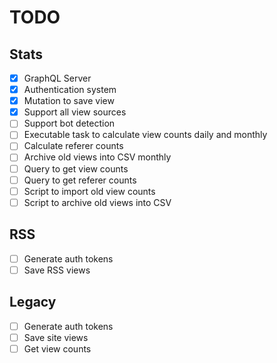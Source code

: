 # TODO

## Stats
- [x] GraphQL Server
- [x] Authentication system
- [x] Mutation to save view
- [x] Support all view sources
- [ ] Support bot detection
- [ ] Executable task to calculate view counts daily and monthly
- [ ] Calculate referer counts
- [ ] Archive old views into CSV monthly
- [ ] Query to get view counts
- [ ] Query to get referer counts
- [ ] Script to import old view counts 
- [ ] Script to archive old views into CSV

## RSS
- [ ] Generate auth tokens 
- [ ] Save RSS views

## Legacy
- [ ] Generate auth tokens
- [ ] Save site views
- [ ] Get view counts
